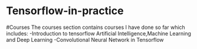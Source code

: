 # Tensorflow-in-practice

#Courses
The courses section contains courses I have done so far which includes:
-Introduction to tensorflow Artificial Intelligence,Machine Learning and Deep Learning
-Convolutional Neural Network in Tensorflow
